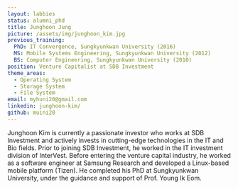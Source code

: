 ```yaml
---
layout: labbies
status: alumni_phd
title: Junghoon Jung
picture: /assets/img/junghoon_kim.jpg
previous_training:
  PhD: IT Convergence, Sungkyunkwan University (2016)
  MS: Mobile Systems Engineering, Sungkyunkwan University (2012)
  BS: Computer Engineering, Sungkyunkwan University (2010)   
position: Venture Capitalist at SDB Investment
theme_areas:
  - Operating System
  - Storage System
  - File System
email: myhuni20@gmail.com
linkedin: junghoon-kim/
github: muini20
---
```


Junghoon Kim is currently a passionate investor who works at SDB Investment and actively invests in cutting-edge technologies in the IT and Bio fields. Prior to joining SDB Investment, he worked in the IT investment division of InterVest.
Before entering the venture capital industry, he worked as a software engineer at Samsung Research and developed a Linux-based mobile platform (Tizen). He completed his PhD at Sungkyunkwan University, under the guidance and support of Prof. Young Ik Eom.

 
